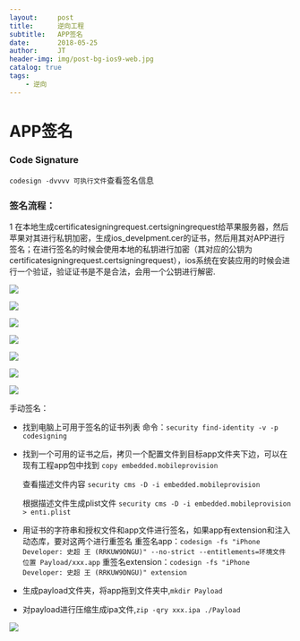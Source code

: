 ```yaml
---
layout:     post
title:      逆向工程
subtitle:   APP签名
date:       2018-05-25
author:     JT
header-img: img/post-bg-ios9-web.jpg
catalog: true
tags:
    - 逆向
---
```


# APP签名

### Code Signature

`codesign -dvvvv 可执行文件`查看签名信息

### 签名流程：

1 在本地生成certificatesigningrequest.certsigningrequest给苹果服务器，然后苹果对其进行私钥加密，生成ios_develpment.cer的证书，然后用其对APP进行签名；在进行签名的时候会使用本地的私钥进行加密（其对应的公钥为certificatesigningrequest.certsigningrequest），ios系统在安装应用的时候会进行一个验证，验证证书是不是合法，会用一个公钥进行解密.

![](https://wtj900.github.io/img/reverse/签名流程.png)

![](https://wtj900.github.io/img/reverse/certificatesigningrequest信息.png)

![](https://wtj900.github.io/img/reverse/cer证书内容.png)

![](https://wtj900.github.io/img/reverse/证书验证.png)

![](https://wtj900.github.io/img/reverse/app签名验证过程.png)

![](https://wtj900.github.io/img/reverse/授权机制.png)

![](https://wtj900.github.io/img/reverse/配置文件的内容和作用.png)

手动签名：

* 找到电脑上可用于签名的证书列表
  命令：`security find-identity -v -p codesigning`
* 找到一个可用的证书之后，拷贝一个配置文件到目标app文件夹下边，可以在现有工程app包中找到
  `copy embedded.mobileprovision`
  
  查看描述文件内容
  `security cms -D -i embedded.mobileprovision`
  
  根据描述文件生成plist文件
  `security cms -D -i embedded.mobileprovision > enti.plist`
  
* 用证书的字符串和授权文件和app文件进行签名，如果app有extension和注入动态库，要对这两个进行重签名
  重签名app：`codesign -fs "iPhone Developer: 史超 王 (RRKUW9DNGU)" --no-strict --entitlements=环境文件位置 Payload/xxx.app`
  重签名extension：`codesign -fs "iPhone Developer: 史超 王 (RRKUW9DNGU)" extension`
* 生成payload文件夹，将app拖到文件夹中,`mkdir Payload`
* 对payload进行压缩生成ipa文件,`zip -qry xxx.ipa ./Payload`

![](https://wtj900.github.io/img/reverse/环境配置plist文件.png)




